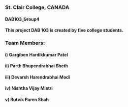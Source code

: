 ### St. Clair College, CANADA
#### DAB103_Group4
#### This project DAB 103 is created by five college students.
### Team Members: 
#### i) Gargiben Hardikkumar Patel 
#### ii) Parth Bhupendrabhai Sheth 
#### iii) Devarsh Harendrabhai Modi 
#### iv) Nishtha Vijay Mistri 
#### v) Rutvik Paren Shah
